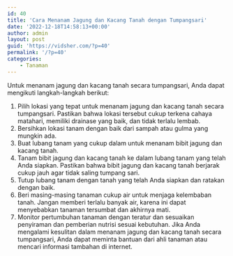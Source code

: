 ```yaml
---
id: 40
title: 'Cara Menanam Jagung dan Kacang Tanah dengan Tumpangsari'
date: '2022-12-18T14:58:13+00:00'
author: admin
layout: post
guid: 'https://vidsher.com/?p=40'
permalink: '/?p=40'
categories:
    - Tanaman
---
```


Untuk menanam jagung dan kacang tanah secara tumpangsari, Anda dapat mengikuti langkah-langkah berikut:

1. Pilih lokasi yang tepat untuk menanam jagung dan kacang tanah secara tumpangsari. Pastikan bahwa lokasi tersebut cukup terkena cahaya matahari, memiliki drainase yang baik, dan tidak terlalu lembab.
2. Bersihkan lokasi tanam dengan baik dari sampah atau gulma yang mungkin ada.
3. Buat lubang tanam yang cukup dalam untuk menanam bibit jagung dan kacang tanah.
4. Tanam bibit jagung dan kacang tanah ke dalam lubang tanam yang telah Anda siapkan. Pastikan bahwa bibit jagung dan kacang tanah berjarak cukup jauh agar tidak saling tumpang sari.
5. Tutup lubang tanam dengan tanah yang telah Anda siapkan dan ratakan dengan baik.
6. Beri masing-masing tanaman cukup air untuk menjaga kelembaban tanah. Jangan memberi terlalu banyak air, karena ini dapat menyebabkan tanaman tersumbat dan akhirnya mati.
7. Monitor pertumbuhan tanaman dengan teratur dan sesuaikan penyiraman dan pemberian nutrisi sesuai kebutuhan. Jika Anda mengalami kesulitan dalam menanam jagung dan kacang tanah secara tumpangsari, Anda dapat meminta bantuan dari ahli tanaman atau mencari informasi tambahan di internet.